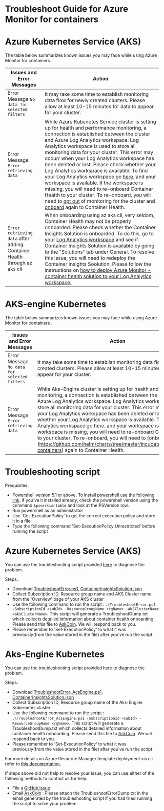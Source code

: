 # Troubleshoot Guide for Azure Monitor for containers

# Azure Kubernetes Service (AKS)
The table below summarizes known issues you may face while using Azure Monitor for containers .

| Issues and Error Messages  | Action |
| ---- | --- |
| Error Message `No data for selected filters`  | It may take some time to establish monitoring data flow for newly created clusters. Please allow at least 10-15 minutes for data to appear for your cluster. | 
| Error Message `Error retrieving data` | While Azure Kubenetes Service cluster is setting up for health and performance monitoring, a connection is established between the cluster and Azure Log Analytics workspace. Log Analytics workspace is used to store all monitoring data for your cluster. This error may occurr when your Log Analytics workspace has been deleted or lost. Please check whether your Log Analytics workspace is available. To find your Log Analytics workspace go [here.](https://docs.microsoft.com/en-us/azure/log-analytics/log-analytics-manage-access) and your workspace is available. If the workspace is missing, you will need to re-onboard Container Health to your cluster. To re-onboard, you will need to [opt out](https://docs.microsoft.com/en-us/azure/monitoring/monitoring-container-health#how-to-stop-monitoring-with-container-health) of monitoring for the cluster and [onboard](https://docs.microsoft.com/en-us/azure/monitoring/monitoring-container-health#enable-container-health-monitoring-for-a-new-cluster) again to Container Health. |
| `Error retrieving data` after adding Container Health through az aks cli | When onboarding using az aks cli, very seldom, Container Health may not be properly onboarded. Please check whether the Container Insights Solution is onboarded. To do this, go to your [Log Analytics workspace](https://docs.microsoft.com/en-us/azure/log-analytics/log-analytics-manage-access) and see if Container Insights Solution is available by going to the "Solutions" tab under General. To resolve this issue, you will need to redeploy the Container Insights Soolution. Please follow the instructions on [how to deploy Azure Monitor - container health solution to your Log Analytics workspace. ](https://github.com/Microsoft/OMS-docker/blob/ci_feature_prod/docs/solution-onboarding.md) |

# AKS-engine Kubernetes

The table below summarizes known issues you may face while using Azure Monitor for containers .

| Issues and Error Messages  | Action |
| ---- | --- |
| Error Message `No data for selected filters`  | It may take some time to establish monitoring data flow for newly created clusters. Please allow at least 10-15 minutes for data to appear for your cluster. | 
| Error Message `Error retrieving data` | While Aks-Engine cluster is setting up for health and performance monitoring, a connection is established between the cluster and Azure Log Analytics workspace. Log Analytics workspace is used to store all monitoring data for your cluster. This error may occurr when your Log Analytics workspace has been deleted or lost. Please check whether your Log Analytics workspace is available. To find your Log Analytics workspace go [here.](https://docs.microsoft.com/en-us/azure/log-analytics/log-analytics-manage-access) and your workspace is available. If the workspace is missing, you will need to re-onboard Container Health to your cluster. To re-onboard, you will need to [onboard] (https://github.com/helm/charts/tree/master/incubator/azuremonitor-containers) again to Container Health. |

# Troubleshooting script

Prequisites: 
- Powershell version 5.1 or above. To install powershell use the following [link](https://docs.microsoft.com/en-us/powershell/scripting/setup/installing-windows-powershell?view=powershell-6). If you've it installed already, check the powershell version using the command `$psversiontable` and look at the PSVersion row.
- Run powershell as an administrator
- Use 'Get-ExecutionPolicy' to get the current execution policy and store it in a file
- Type the following command 'Set-ExecutionPolicy Unrestricted' before running the script


# Azure Kubernetes Service (AKS)

You can use the troubleshooting script provided [here](https://github.com/Microsoft/OMS-docker/blob/ci_feature_prod/Troubleshoot/TroubleshootError.ps1) to diagnose the problem.

Steps:
- Download [TroubleshootError.ps1](https://github.com/Microsoft/OMS-docker/blob/ci_feature_prod/Troubleshoot/TroubleshootError.ps1), [ContainerInsightsSolution.json](https://github.com/Microsoft/OMS-docker/blob/ci_feature_prod/Troubleshoot/ContainerInsightsSolution.json)
- Collect Subscription ID, Resource group name and AKS Cluster name from the 'Overview' page of your AKS cluster
- Use the following command to run the script : `.\TroubleshootError.ps1 -SubscriptionId <subId> -ResourceGroupName <rgName> -AKSClusterName <aksClusterName>`.
This script will generate a TroubleshootDump.txt which collects detailed information about container health onboarding.
Please send this file to [AskCoin](mailto:askcoin@microsoft.com). We will respond back to you.
- Please remember to 'Set-ExecutionPolicy' to what it was previously(from the value stored in the file) after you've run the script

# Aks-Engine Kubernetes

You can use the troubleshooting script provided [here](https://github.com/Microsoft/OMS-docker/blob/ci_feature_prod/Troubleshoot/TroubleshootError_AcsEngine.ps1) to diagnose the problem.

Steps:
- Download [TroubleshootError_AcsEngine.ps1](https://github.com/Microsoft/OMS-docker/blob/ci_feature_prod/Troubleshoot/TroubleshootError_AcsEngine.ps1), [ContainerInsightsSolution.json](https://github.com/Microsoft/OMS-docker/blob/ci_feature_prod/Troubleshoot/ContainerInsightsSolution.json)
- Collect Subscription ID, Resource group name of the Aks-Engine Kubernetes cluster
- Use the following command to run the script : `.\TroubleshootError_AcsEngine.ps1 -SubscriptionId <subId> -ResourceGroupName <rgName>`.
This script will generate a TroubleshootDump.txt which collects detailed information about container health onboarding.
Please send this file to [AskCoin](mailto:askcoin@microsoft.com). We will respond back to you.
- Please remember to 'Set-ExecutionPolicy' to what it was previously(from the value stored in the file) after you've run the script

For more details on Azure Resource Manager template deployment via cli refer to [this documentation](https://docs.microsoft.com/en-us/azure/azure-resource-manager/resource-group-template-deploy-cli). 

If steps above did not help to resolve your issue, you can use either of the following methods to contact us for help:
*	File a [GitHub Issue](https://github.com/Microsoft/OMS-docker/issues)
*	Email [AskCoin](mailto:askcoin@microsoft.com) : Please attach the TroubleshootErrorDump.txt in the email generated by the troubleshooting script if you had tried running the script to solve your problem.
